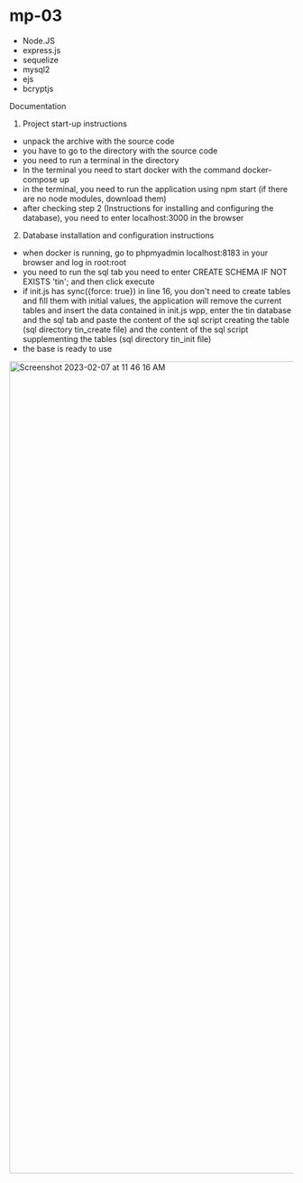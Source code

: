 # mp-03

 
* Node.JS
* express.js
* sequelize
* mysql2
* ejs
* bcryptjs

Documentation
1. Project start-up instructions
* unpack the archive with the source code
* you have to go to the directory with the source code
* you need to run a terminal in the directory
* In the terminal you need to start docker with the command docker-compose up
* in the terminal, you need to run the application using npm start (if there are no node modules, download them)
* after checking step 2 (Instructions for installing and configuring the database), you need to enter localhost:3000 in the browser
2. Database installation and configuration instructions
* when docker is running, go to phpmyadmin localhost:8183 in your browser and log in root:root
* you need to run the sql tab you need to enter CREATE SCHEMA IF NOT EXISTS 'tin'; and then click execute
* if init.js has sync({force: true}) in line 16, you don't need to create tables and fill them with initial values, the application will remove the current tables and insert the data contained in init.js wpp, enter the tin database and the sql tab and paste the content of the sql script creating the table (sql directory tin_create file) and the content of the sql script supplementing the tables (sql directory tin_init file)
* the base is ready to use


<img width="1440" alt="Screenshot 2023-02-07 at 11 46 16 AM" src="https://user-images.githubusercontent.com/124355163/217224219-cdabae8b-9f1b-43f3-a45e-e423975ea3b7.png">
